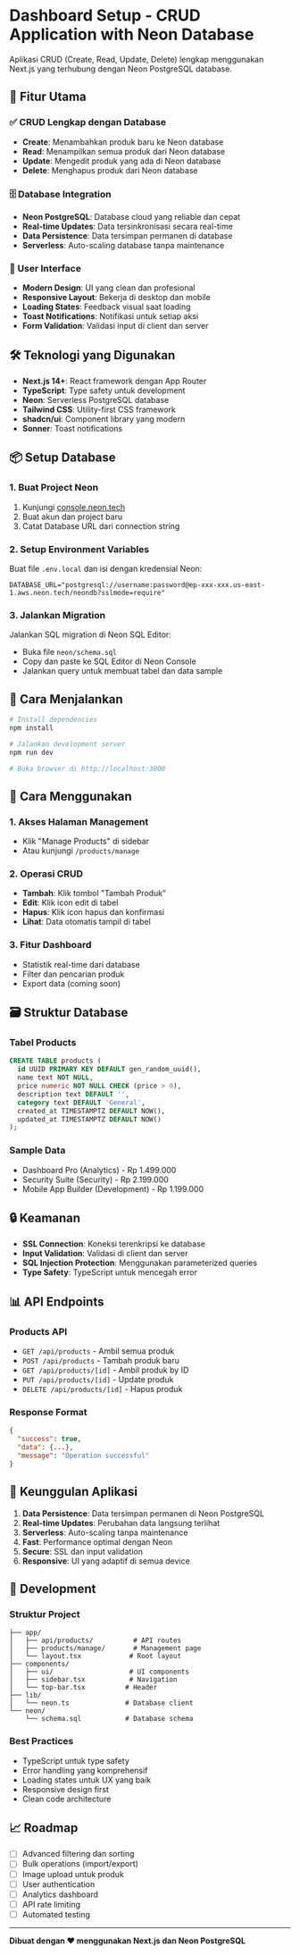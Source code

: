 # Dashboard Setup - CRUD Application with Neon Database

Aplikasi CRUD (Create, Read, Update, Delete) lengkap menggunakan Next.js yang terhubung dengan Neon PostgreSQL database.

## 🚀 Fitur Utama

### ✅ CRUD Lengkap dengan Database
- **Create**: Menambahkan produk baru ke Neon database
- **Read**: Menampilkan semua produk dari Neon database
- **Update**: Mengedit produk yang ada di Neon database
- **Delete**: Menghapus produk dari Neon database

### 🗄️ Database Integration
- **Neon PostgreSQL**: Database cloud yang reliable dan cepat
- **Real-time Updates**: Data tersinkronisasi secara real-time
- **Data Persistence**: Data tersimpan permanen di database
- **Serverless**: Auto-scaling database tanpa maintenance

### 🎨 User Interface
- **Modern Design**: UI yang clean dan profesional
- **Responsive Layout**: Bekerja di desktop dan mobile
- **Loading States**: Feedback visual saat loading
- **Toast Notifications**: Notifikasi untuk setiap aksi
- **Form Validation**: Validasi input di client dan server

## 🛠️ Teknologi yang Digunakan

- **Next.js 14+**: React framework dengan App Router
- **TypeScript**: Type safety untuk development
- **Neon**: Serverless PostgreSQL database
- **Tailwind CSS**: Utility-first CSS framework
- **shadcn/ui**: Component library yang modern
- **Sonner**: Toast notifications

## 📦 Setup Database

### 1. Buat Project Neon
1. Kunjungi [console.neon.tech](https://console.neon.tech)
2. Buat akun dan project baru
3. Catat Database URL dari connection string

### 2. Setup Environment Variables
Buat file `.env.local` dan isi dengan kredensial Neon:

```env
DATABASE_URL="postgresql://username:password@ep-xxx-xxx.us-east-1.aws.neon.tech/neondb?sslmode=require"
```

### 3. Jalankan Migration
Jalankan SQL migration di Neon SQL Editor:
- Buka file `neon/schema.sql`
- Copy dan paste ke SQL Editor di Neon Console
- Jalankan query untuk membuat tabel dan data sample

## 🚀 Cara Menjalankan

```bash
# Install dependencies
npm install

# Jalankan development server
npm run dev

# Buka browser di http://localhost:3000
```

## 📱 Cara Menggunakan

### 1. Akses Halaman Management
- Klik "Manage Products" di sidebar
- Atau kunjungi `/products/manage`

### 2. Operasi CRUD
- **Tambah**: Klik tombol "Tambah Produk"
- **Edit**: Klik icon edit di tabel
- **Hapus**: Klik icon hapus dan konfirmasi
- **Lihat**: Data otomatis tampil di tabel

### 3. Fitur Dashboard
- Statistik real-time dari database
- Filter dan pencarian produk
- Export data (coming soon)

## 🗃️ Struktur Database

### Tabel Products
```sql
CREATE TABLE products (
  id UUID PRIMARY KEY DEFAULT gen_random_uuid(),
  name text NOT NULL,
  price numeric NOT NULL CHECK (price > 0),
  description text DEFAULT '',
  category text DEFAULT 'General',
  created_at TIMESTAMPTZ DEFAULT NOW(),
  updated_at TIMESTAMPTZ DEFAULT NOW()
);
```

### Sample Data
- Dashboard Pro (Analytics) - Rp 1.499.000
- Security Suite (Security) - Rp 2.199.000  
- Mobile App Builder (Development) - Rp 1.199.000

## 🔒 Keamanan

- **SSL Connection**: Koneksi terenkripsi ke database
- **Input Validation**: Validasi di client dan server
- **SQL Injection Protection**: Menggunakan parameterized queries
- **Type Safety**: TypeScript untuk mencegah error

## 📊 API Endpoints

### Products API
- `GET /api/products` - Ambil semua produk
- `POST /api/products` - Tambah produk baru
- `GET /api/products/[id]` - Ambil produk by ID
- `PUT /api/products/[id]` - Update produk
- `DELETE /api/products/[id]` - Hapus produk

### Response Format
```json
{
  "success": true,
  "data": {...},
  "message": "Operation successful"
}
```

## 🎯 Keunggulan Aplikasi

1. **Data Persistence**: Data tersimpan permanen di Neon PostgreSQL
2. **Real-time Updates**: Perubahan data langsung terlihat
3. **Serverless**: Auto-scaling tanpa maintenance
4. **Fast**: Performance optimal dengan Neon
5. **Secure**: SSL dan input validation
6. **Responsive**: UI yang adaptif di semua device

## 🔧 Development

### Struktur Project
```
├── app/
│   ├── api/products/          # API routes
│   ├── products/manage/       # Management page
│   └── layout.tsx            # Root layout
├── components/
│   ├── ui/                   # UI components
│   ├── sidebar.tsx           # Navigation
│   └── top-bar.tsx          # Header
├── lib/
│   └── neon.ts              # Database client
└── neon/
    └── schema.sql           # Database schema
```

### Best Practices
- TypeScript untuk type safety
- Error handling yang komprehensif
- Loading states untuk UX yang baik
- Responsive design first
- Clean code architecture

## 📈 Roadmap

- [ ] Advanced filtering dan sorting
- [ ] Bulk operations (import/export)
- [ ] Image upload untuk produk
- [ ] User authentication
- [ ] Analytics dashboard
- [ ] API rate limiting
- [ ] Automated testing

---

**Dibuat dengan ❤️ menggunakan Next.js dan Neon PostgreSQL**